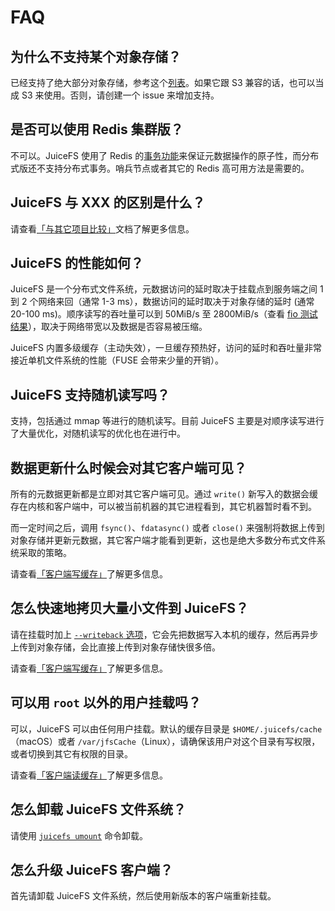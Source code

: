 # FAQ

## 为什么不支持某个对象存储？

已经支持了绝大部分对象存储，参考这个[列表](../en/how_to_setup_object_storage.md#supported-object-storage)。如果它跟 S3 兼容的话，也可以当成 S3 来使用。否则，请创建一个 issue 来增加支持。

## 是否可以使用 Redis 集群版？

不可以。JuiceFS 使用了 Redis 的[事务功能](https://redis.io/topics/transactions)来保证元数据操作的原子性，而分布式版还不支持分布式事务。哨兵节点或者其它的 Redis 高可用方法是需要的。

## JuiceFS 与 XXX 的区别是什么？

请查看[「与其它项目比较」](../en/comparison_with_others.md)文档了解更多信息。


## JuiceFS 的性能如何？

JuiceFS 是一个分布式文件系统，元数据访问的延时取决于挂载点到服务端之间 1 到 2 个网络来回（通常 1-3 ms），数据访问的延时取决于对象存储的延时 (通常 20-100 ms)。顺序读写的吞吐量可以到 50MiB/s 至 2800MiB/s（查看 [fio 测试结果](../en/fio.md)），取决于网络带宽以及数据是否容易被压缩。

JuiceFS 内置多级缓存（主动失效），一旦缓存预热好，访问的延时和吞吐量非常接近单机文件系统的性能（FUSE 会带来少量的开销）。

## JuiceFS 支持随机读写吗？

支持，包括通过 mmap 等进行的随机读写。目前 JuiceFS 主要是对顺序读写进行了大量优化，对随机读写的优化也在进行中。

## 数据更新什么时候会对其它客户端可见？

所有的元数据更新都是立即对其它客户端可见。通过 `write()` 新写入的数据会缓存在内核和客户端中，可以被当前机器的其它进程看到，其它机器暂时看不到。

而一定时间之后，调用 `fsync()`、`fdatasync()` 或者 `close()` 来强制将数据上传到对象存储并更新元数据，其它客户端才能看到更新，这也是绝大多数分布式文件系统采取的策略。

请查看[「客户端写缓存」](../en/cache_management.md#write-cache-in-client)了解更多信息。

## 怎么快速地拷贝大量小文件到 JuiceFS？

请在挂载时加上 [`--writeback` 选项](../en/command_reference.md#juicefs-mount)，它会先把数据写入本机的缓存，然后再异步上传到对象存储，会比直接上传到对象存储快很多倍。

请查看[「客户端写缓存」](../en/cache_management.md#write-cache-in-client)了解更多信息。

## 可以用 `root` 以外的用户挂载吗？

可以，JuiceFS 可以由任何用户挂载。默认的缓存目录是 `$HOME/.juicefs/cache`（macOS）或者 `/var/jfsCache`（Linux），请确保该用户对这个目录有写权限，或者切换到其它有权限的目录。

请查看[「客户端读缓存」](../en/cache_management.md#read-cache-in-client)了解更多信息。

## 怎么卸载 JuiceFS 文件系统？

请使用 [`juicefs umount`](../en/command_reference.md#juicefs-umount) 命令卸载。

## 怎么升级 JuiceFS 客户端？

首先请卸载 JuiceFS 文件系统，然后使用新版本的客户端重新挂载。
